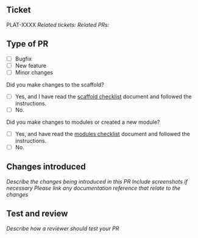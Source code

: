 ## Ticket

PLAT-XXXX
_Related tickets:_
_Related PRs:_

## Type of PR

- [ ] Bugfix
- [ ] New feature
- [ ] Minor changes

Did you make changes to the scaffold?

- [ ] Yes, and I have read the [scaffold checklist](https://crowdbotics.github.io/modules/scaffold-checklist.html) document and followed the instructions.
- [ ] No.

Did you make changes to modules or created a new module?

- [ ] Yes, and have read the [modules checklist](https://crowdbotics.github.io/modules/modules-checklist.html) document and followed the instructions.
- [ ] No.

## Changes introduced

_Describe the changes being introduced in this PR_
_Include screenshots if necessary_
_Please link any documentation reference that relate to the changes_

## Test and review

_Describe how a reviewer should test your PR_
